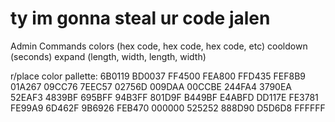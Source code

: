 # ty im gonna steal ur code jalen

Admin Commands
colors (hex code, hex code, hex code, etc)
cooldown (seconds)
expand (length, width, length, width)

r/place color pallette: 6B0119 BD0037 FF4500 FEA800 FFD435 FEF8B9 01A267 09CC76 7EEC57 02756D 009DAA 00CCBE 244FA4 3790EA 52EAF3 4839BF 695BFF 94B3FF 801D9F B449BF E4ABFD DD117E FE3781 FE99A9 6D462F 9B6926 FEB470 000000 525252 888D90 D5D6D8 FFFFFF